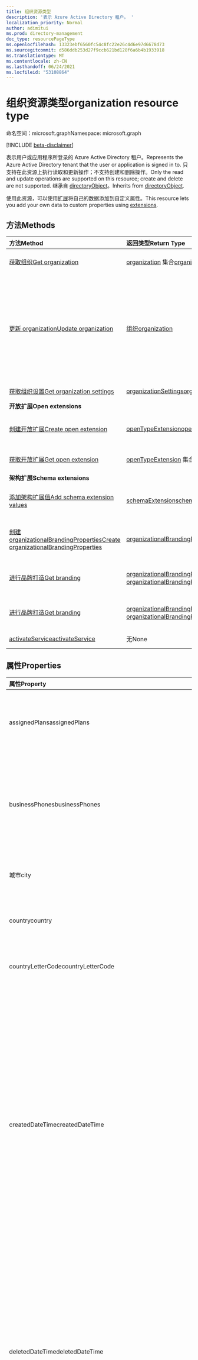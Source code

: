 ```yaml
---
title: 组织资源类型
description: '表示 Azure Active Directory 租户。 '
localization_priority: Normal
author: adimitui
ms.prod: directory-management
doc_type: resourcePageType
ms.openlocfilehash: 13323ebf6560fc54c8fc22e26c4d6e97d6678d73
ms.sourcegitcommit: d586ddb253d27f9ccb621bd128f6a6b4b1933918
ms.translationtype: MT
ms.contentlocale: zh-CN
ms.lasthandoff: 06/24/2021
ms.locfileid: "53108864"
---
```

# <a name="organization-resource-type"></a><span data-ttu-id="b1b38-103">组织资源类型</span><span class="sxs-lookup"><span data-stu-id="b1b38-103">organization resource type</span></span>

<span data-ttu-id="b1b38-104">命名空间：microsoft.graph</span><span class="sxs-lookup"><span data-stu-id="b1b38-104">Namespace: microsoft.graph</span></span>

[!INCLUDE [beta-disclaimer](../../includes/beta-disclaimer.md)]

<span data-ttu-id="b1b38-105">表示用户或应用程序所登录的 Azure Active Directory 租户。</span><span class="sxs-lookup"><span data-stu-id="b1b38-105">Represents the Azure Active Directory tenant that the user or application is signed in to.</span></span> <span data-ttu-id="b1b38-106">只支持在此资源上执行读取和更新操作；不支持创建和删除操作。</span><span class="sxs-lookup"><span data-stu-id="b1b38-106">Only the read and update operations are supported on this resource; create and delete are not supported.</span></span> <span data-ttu-id="b1b38-107">继承自 [directoryObject](directoryobject.md)。</span><span class="sxs-lookup"><span data-stu-id="b1b38-107">Inherits from [directoryObject](directoryobject.md).</span></span>

<span data-ttu-id="b1b38-108">使用此资源，可以使用[扩展](/graph/extensibility-overview)将自己的数据添加到自定义属性。</span><span class="sxs-lookup"><span data-stu-id="b1b38-108">This resource lets you add your own data to custom properties using [extensions](/graph/extensibility-overview).</span></span>

## <a name="methods"></a><span data-ttu-id="b1b38-109">方法</span><span class="sxs-lookup"><span data-stu-id="b1b38-109">Methods</span></span>

| <span data-ttu-id="b1b38-110">方法</span><span class="sxs-lookup"><span data-stu-id="b1b38-110">Method</span></span>       | <span data-ttu-id="b1b38-111">返回类型</span><span class="sxs-lookup"><span data-stu-id="b1b38-111">Return Type</span></span>  |<span data-ttu-id="b1b38-112">说明</span><span class="sxs-lookup"><span data-stu-id="b1b38-112">Description</span></span>|
|:---------------|:--------|:----------|
|[<span data-ttu-id="b1b38-113">获取组织</span><span class="sxs-lookup"><span data-stu-id="b1b38-113">Get organization</span></span>](../api/organization-get.md) | <span data-ttu-id="b1b38-114">[organization](organization.md) 集合</span><span class="sxs-lookup"><span data-stu-id="b1b38-114">[organization](organization.md) collection</span></span>|<span data-ttu-id="b1b38-115">读取 organization 对象的属性和关系。</span><span class="sxs-lookup"><span data-stu-id="b1b38-115">Read properties and relationships of organization object.</span></span>|
|[<span data-ttu-id="b1b38-116">更新 organization</span><span class="sxs-lookup"><span data-stu-id="b1b38-116">Update organization</span></span>](../api/organization-update.md) | [<span data-ttu-id="b1b38-117">组织</span><span class="sxs-lookup"><span data-stu-id="b1b38-117">organization</span></span>](organization.md)  |<span data-ttu-id="b1b38-118">更新 organization 对象。</span><span class="sxs-lookup"><span data-stu-id="b1b38-118">Update organization object.</span></span> <span data-ttu-id="b1b38-119">可更新的限定属性：**marketingNotificationMails**、**technicalNotificationMails**、**securityComplianceNotificationMails**、**securityComplianceNotificationPhones** 和 **privacyProfile**。</span><span class="sxs-lookup"><span data-stu-id="b1b38-119">The only properties that can be updated are: **marketingNotificationMails**, **technicalNotificationMails**, **securityComplianceNotificationMails**, **securityComplianceNotificationPhones** and **privacyProfile**.</span></span> |
| [<span data-ttu-id="b1b38-120">获取组织设置</span><span class="sxs-lookup"><span data-stu-id="b1b38-120">Get organization settings</span></span>](../api/organizationsettings-get.md) | [<span data-ttu-id="b1b38-121">organizationSettings</span><span class="sxs-lookup"><span data-stu-id="b1b38-121">organizationSettings</span></span>](organizationsettings.md) | <span data-ttu-id="b1b38-122">读取组织设置对象。</span><span class="sxs-lookup"><span data-stu-id="b1b38-122">Read the organization settings object.</span></span> |
|<span data-ttu-id="b1b38-123">**开放扩展**</span><span class="sxs-lookup"><span data-stu-id="b1b38-123">**Open extensions**</span></span>| | |
|[<span data-ttu-id="b1b38-124">创建开放扩展</span><span class="sxs-lookup"><span data-stu-id="b1b38-124">Create open extension</span></span>](../api/opentypeextension-post-opentypeextension.md) |[<span data-ttu-id="b1b38-125">openTypeExtension</span><span class="sxs-lookup"><span data-stu-id="b1b38-125">openTypeExtension</span></span>](opentypeextension.md)| <span data-ttu-id="b1b38-126">创建开放扩展，并将自定义属性添加到新资源或现有资源。</span><span class="sxs-lookup"><span data-stu-id="b1b38-126">Create an open extension and add custom properties to a new or existing resource.</span></span>|
|[<span data-ttu-id="b1b38-127">获取开放扩展</span><span class="sxs-lookup"><span data-stu-id="b1b38-127">Get open extension</span></span>](../api/opentypeextension-get.md) |<span data-ttu-id="b1b38-128">[openTypeExtension](opentypeextension.md) 集合</span><span class="sxs-lookup"><span data-stu-id="b1b38-128">[openTypeExtension](opentypeextension.md) collection</span></span>| <span data-ttu-id="b1b38-129">获取扩展名称标识的开放扩展。</span><span class="sxs-lookup"><span data-stu-id="b1b38-129">Get an open extension identified by the extension name.</span></span>|
|<span data-ttu-id="b1b38-130">**架构扩展**</span><span class="sxs-lookup"><span data-stu-id="b1b38-130">**Schema extensions**</span></span>| | |
|[<span data-ttu-id="b1b38-131">添加架构扩展值</span><span class="sxs-lookup"><span data-stu-id="b1b38-131">Add schema extension values</span></span>](../api/schemaextension-post-schemaextensions.md) | [<span data-ttu-id="b1b38-132">schemaExtension</span><span class="sxs-lookup"><span data-stu-id="b1b38-132">schemaExtension</span></span>](schemaextension.md) | <span data-ttu-id="b1b38-133">创建架构扩展定义，然后使用它向资源添加自定义键入数据。</span><span class="sxs-lookup"><span data-stu-id="b1b38-133">Create a schema extension definition and then use it to add custom typed data to a resource.</span></span>|
|[<span data-ttu-id="b1b38-134">创建 organizationalBrandingProperties</span><span class="sxs-lookup"><span data-stu-id="b1b38-134">Create organizationalBrandingProperties</span></span>](../api/organizationalbrandingproperties-create.md) | [<span data-ttu-id="b1b38-135">organizationalBrandingProperties</span><span class="sxs-lookup"><span data-stu-id="b1b38-135">organizationalBrandingProperties</span></span>](organizationalbrandingproperties.md) | <span data-ttu-id="b1b38-136">通过发布到品牌集合创建新的 organizationalBrandingProperties。</span><span class="sxs-lookup"><span data-stu-id="b1b38-136">Create a new organizationalBrandingProperties by posting to the branding collection.</span></span> |
|[<span data-ttu-id="b1b38-137">进行品牌打造</span><span class="sxs-lookup"><span data-stu-id="b1b38-137">Get branding</span></span>](../api/organizationalbrandingproperties-get.md) | <span data-ttu-id="b1b38-138">[organizationalBrandingProperties](organizationalbrandingproperties.md) 集合</span><span class="sxs-lookup"><span data-stu-id="b1b38-138">[organizationalBrandingProperties](organizationalbrandingproperties.md) collection</span></span> | <span data-ttu-id="b1b38-139">获取 organizationalBrandingProperties 对象集合。</span><span class="sxs-lookup"><span data-stu-id="b1b38-139">Get an organizationalBrandingProperties object collection.</span></span> |
|[<span data-ttu-id="b1b38-140">进行品牌打造</span><span class="sxs-lookup"><span data-stu-id="b1b38-140">Get branding</span></span>](../api/organizationalbrandingproperties-get.md) | <span data-ttu-id="b1b38-141">[organizationalBrandingProperties](organizationalbrandingproperties.md) 集合</span><span class="sxs-lookup"><span data-stu-id="b1b38-141">[organizationalBrandingProperties](organizationalbrandingproperties.md) collection</span></span> | <span data-ttu-id="b1b38-142">获取 organizationalBrandingProperties 对象的集合。</span><span class="sxs-lookup"><span data-stu-id="b1b38-142">Get a collection of organizationalBrandingProperties objects.</span></span> |
|[<span data-ttu-id="b1b38-143">activateService</span><span class="sxs-lookup"><span data-stu-id="b1b38-143">activateService</span></span>](../api/organization-activateservice.md) | <span data-ttu-id="b1b38-144">无</span><span class="sxs-lookup"><span data-stu-id="b1b38-144">None</span></span> |  <span data-ttu-id="b1b38-145">为组织激活服务。</span><span class="sxs-lookup"><span data-stu-id="b1b38-145">Activate a service for an organization.</span></span> |

## <a name="properties"></a><span data-ttu-id="b1b38-146">属性</span><span class="sxs-lookup"><span data-stu-id="b1b38-146">Properties</span></span>

| <span data-ttu-id="b1b38-147">属性</span><span class="sxs-lookup"><span data-stu-id="b1b38-147">Property</span></span> | <span data-ttu-id="b1b38-148">类型</span><span class="sxs-lookup"><span data-stu-id="b1b38-148">Type</span></span>   | <span data-ttu-id="b1b38-149">说明</span><span class="sxs-lookup"><span data-stu-id="b1b38-149">Description</span></span> |
|:-------- |:---- |:----------- |
| <span data-ttu-id="b1b38-150">assignedPlans</span><span class="sxs-lookup"><span data-stu-id="b1b38-150">assignedPlans</span></span> | <span data-ttu-id="b1b38-151">[assignedPlan](assignedplan.md) 集合</span><span class="sxs-lookup"><span data-stu-id="b1b38-151">[assignedPlan](assignedplan.md) collection</span></span> | <span data-ttu-id="b1b38-p103">与租户相关的服务计划的集合。不可为空。</span><span class="sxs-lookup"><span data-stu-id="b1b38-p103">The collection of service plans associated with the tenant. Not nullable.</span></span> |
| <span data-ttu-id="b1b38-154">businessPhones</span><span class="sxs-lookup"><span data-stu-id="b1b38-154">businessPhones</span></span> | <span data-ttu-id="b1b38-155">String collection</span><span class="sxs-lookup"><span data-stu-id="b1b38-155">String collection</span></span> | <span data-ttu-id="b1b38-p104">组织的电话号码。虽然这是字符串集合，但是只能为该属性设置一个号码。</span><span class="sxs-lookup"><span data-stu-id="b1b38-p104">Telephone number for the organization. Although this is a string collection, only one number can be set for this property.</span></span> |
| <span data-ttu-id="b1b38-158">城市</span><span class="sxs-lookup"><span data-stu-id="b1b38-158">city</span></span> | <span data-ttu-id="b1b38-159">String</span><span class="sxs-lookup"><span data-stu-id="b1b38-159">String</span></span> | <span data-ttu-id="b1b38-160">组织地址所在的城市名称。</span><span class="sxs-lookup"><span data-stu-id="b1b38-160">City name of the address for the organization.</span></span> |
| <span data-ttu-id="b1b38-161">country</span><span class="sxs-lookup"><span data-stu-id="b1b38-161">country</span></span> | <span data-ttu-id="b1b38-162">String</span><span class="sxs-lookup"><span data-stu-id="b1b38-162">String</span></span> | <span data-ttu-id="b1b38-163">组织地址所在的国家/地区名称。</span><span class="sxs-lookup"><span data-stu-id="b1b38-163">Country/region name of the address for the organization.</span></span> |
| <span data-ttu-id="b1b38-164">countryLetterCode</span><span class="sxs-lookup"><span data-stu-id="b1b38-164">countryLetterCode</span></span> | <span data-ttu-id="b1b38-165">String</span><span class="sxs-lookup"><span data-stu-id="b1b38-165">String</span></span> | <span data-ttu-id="b1b38-166">组织所在的国家/地区缩写。</span><span class="sxs-lookup"><span data-stu-id="b1b38-166">Country/region abbreviation for the organization.</span></span> |
| <span data-ttu-id="b1b38-167">createdDateTime</span><span class="sxs-lookup"><span data-stu-id="b1b38-167">createdDateTime</span></span> | <span data-ttu-id="b1b38-168">DateTimeOffset</span><span class="sxs-lookup"><span data-stu-id="b1b38-168">DateTimeOffset</span></span> | <span data-ttu-id="b1b38-169">组织的创建时间戳。</span><span class="sxs-lookup"><span data-stu-id="b1b38-169">Timestamp of when the organization was created.</span></span> <span data-ttu-id="b1b38-170">值无法修改，并在组织创建时自动填充。</span><span class="sxs-lookup"><span data-stu-id="b1b38-170">The value cannot be modified and is automatically populated when the organization is created.</span></span> <span data-ttu-id="b1b38-171">时间戳类型表示采用 ISO 8601 格式的日期和时间信息，始终采用 UTC 时区。</span><span class="sxs-lookup"><span data-stu-id="b1b38-171">The Timestamp type represents date and time information using ISO 8601 format and is always in UTC time.</span></span> <span data-ttu-id="b1b38-172">例如，2014 年 1 月 1 日午夜 UTC 为 `2014-01-01T00:00:00Z`。</span><span class="sxs-lookup"><span data-stu-id="b1b38-172">For example, midnight UTC on Jan 1, 2014 is `2014-01-01T00:00:00Z`.</span></span> <span data-ttu-id="b1b38-173">只读。</span><span class="sxs-lookup"><span data-stu-id="b1b38-173">Read-only.</span></span> |
| <span data-ttu-id="b1b38-174">deletedDateTime</span><span class="sxs-lookup"><span data-stu-id="b1b38-174">deletedDateTime</span></span> | <span data-ttu-id="b1b38-175">DateTimeOffset</span><span class="sxs-lookup"><span data-stu-id="b1b38-175">DateTimeOffset</span></span> | <span data-ttu-id="b1b38-176">表示采用 ISO 8601 格式创建 Azure AD 的日期和时间，始终采用 UTC 时间。</span><span class="sxs-lookup"><span data-stu-id="b1b38-176">Represents date and time of when the Azure AD tenant was deleted using ISO 8601 format and is always in UTC time.</span></span> <span data-ttu-id="b1b38-177">例如，2014 年 1 月 1 日午夜 UTC 为 `2014-01-01T00:00:00Z`。</span><span class="sxs-lookup"><span data-stu-id="b1b38-177">For example, midnight UTC on Jan 1, 2014 is `2014-01-01T00:00:00Z`.</span></span> <span data-ttu-id="b1b38-178">只读。</span><span class="sxs-lookup"><span data-stu-id="b1b38-178">Read-only.</span></span> |
| <span data-ttu-id="b1b38-179">directorySizeQuota</span><span class="sxs-lookup"><span data-stu-id="b1b38-179">directorySizeQuota</span></span> | [<span data-ttu-id="b1b38-180">directorySizeQuota</span><span class="sxs-lookup"><span data-stu-id="b1b38-180">directorySizeQuota</span></span>](directorySizeQuota.md) | <span data-ttu-id="b1b38-181">组织的目录大小配额信息。</span><span class="sxs-lookup"><span data-stu-id="b1b38-181">The directory size quota information of an organization.</span></span> |
| <span data-ttu-id="b1b38-182">displayName</span><span class="sxs-lookup"><span data-stu-id="b1b38-182">displayName</span></span> | <span data-ttu-id="b1b38-183">String</span><span class="sxs-lookup"><span data-stu-id="b1b38-183">String</span></span> | <span data-ttu-id="b1b38-184">租户的显示名称。</span><span class="sxs-lookup"><span data-stu-id="b1b38-184">The display name for the tenant.</span></span> |
| <span data-ttu-id="b1b38-185">id</span><span class="sxs-lookup"><span data-stu-id="b1b38-185">id</span></span> | <span data-ttu-id="b1b38-186">字符串</span><span class="sxs-lookup"><span data-stu-id="b1b38-186">String</span></span> | <span data-ttu-id="b1b38-187">租户 ID，表示组织（或租户）的唯一标识符。</span><span class="sxs-lookup"><span data-stu-id="b1b38-187">The tenant ID, a unique identifier representing the organization (or tenant).</span></span> <span data-ttu-id="b1b38-188">继承自 [directoryObject](directoryobject.md)。</span><span class="sxs-lookup"><span data-stu-id="b1b38-188">Inherited from [directoryObject](directoryobject.md).</span></span> <span data-ttu-id="b1b38-189">键。</span><span class="sxs-lookup"><span data-stu-id="b1b38-189">Key.</span></span> <span data-ttu-id="b1b38-190">不可为 null。</span><span class="sxs-lookup"><span data-stu-id="b1b38-190">Not nullable.</span></span> <span data-ttu-id="b1b38-191">只读。</span><span class="sxs-lookup"><span data-stu-id="b1b38-191">Read-only.</span></span> |
| <span data-ttu-id="b1b38-192">isMultipleDataLocationsForServicesEnabled</span><span class="sxs-lookup"><span data-stu-id="b1b38-192">isMultipleDataLocationsForServicesEnabled</span></span> | <span data-ttu-id="b1b38-193">布尔值</span><span class="sxs-lookup"><span data-stu-id="b1b38-193">Boolean</span></span> | <span data-ttu-id="b1b38-194">`true` 如果组织已启用多地理位置; `false` 如果组织未启用多地理位置; `null` (默认) 。</span><span class="sxs-lookup"><span data-stu-id="b1b38-194">`true` if organization is Multi-Geo enabled; `false` if organization is not Multi-Geo enabled; `null` (default).</span></span> <span data-ttu-id="b1b38-195">只读。</span><span class="sxs-lookup"><span data-stu-id="b1b38-195">Read-only.</span></span> <span data-ttu-id="b1b38-196">有关详细信息，请参阅 [OneDrive Online 多地理位置](/sharepoint/dev/solution-guidance/multigeo-introduction)。</span><span class="sxs-lookup"><span data-stu-id="b1b38-196">For more information, see [OneDrive Online Multi-Geo](/sharepoint/dev/solution-guidance/multigeo-introduction).</span></span> |
| <span data-ttu-id="b1b38-197">marketingNotificationEmails</span><span class="sxs-lookup"><span data-stu-id="b1b38-197">marketingNotificationEmails</span></span> | <span data-ttu-id="b1b38-198">String collection</span><span class="sxs-lookup"><span data-stu-id="b1b38-198">String collection</span></span> | <span data-ttu-id="b1b38-199">不可为空。</span><span class="sxs-lookup"><span data-stu-id="b1b38-199">Not nullable.</span></span> |
| <span data-ttu-id="b1b38-200">objectType</span><span class="sxs-lookup"><span data-stu-id="b1b38-200">objectType</span></span> | <span data-ttu-id="b1b38-201">String</span><span class="sxs-lookup"><span data-stu-id="b1b38-201">String</span></span> | <span data-ttu-id="b1b38-202">一个标识对象类型的字符串。</span><span class="sxs-lookup"><span data-stu-id="b1b38-202">A string that identifies the object type.</span></span> <span data-ttu-id="b1b38-203">对于租户，该值始终为 `Company` 。</span><span class="sxs-lookup"><span data-stu-id="b1b38-203">For tenants the value is always `Company`.</span></span>|
| <span data-ttu-id="b1b38-204">onPremisesLastSyncDateTime</span><span class="sxs-lookup"><span data-stu-id="b1b38-204">onPremisesLastSyncDateTime</span></span> | <span data-ttu-id="b1b38-205">DateTimeOffset</span><span class="sxs-lookup"><span data-stu-id="b1b38-205">DateTimeOffset</span></span> | <span data-ttu-id="b1b38-206">租户上次与本地目录同步的时间和日期。</span><span class="sxs-lookup"><span data-stu-id="b1b38-206">The time and date at which the tenant was last synced with the on-premises directory.</span></span> <span data-ttu-id="b1b38-207">时间戳类型表示采用 ISO 8601 格式的日期和时间信息，始终采用 UTC 时区。</span><span class="sxs-lookup"><span data-stu-id="b1b38-207">The Timestamp type represents date and time information using ISO 8601 format and is always in UTC time.</span></span> <span data-ttu-id="b1b38-208">例如，2014 年 1 月 1 日午夜 UTC 为 `2014-01-01T00:00:00Z`。</span><span class="sxs-lookup"><span data-stu-id="b1b38-208">For example, midnight UTC on Jan 1, 2014 is `2014-01-01T00:00:00Z`.</span></span>|
| <span data-ttu-id="b1b38-209">onPremisesSyncEnabled</span><span class="sxs-lookup"><span data-stu-id="b1b38-209">onPremisesSyncEnabled</span></span> | <span data-ttu-id="b1b38-210">Boolean</span><span class="sxs-lookup"><span data-stu-id="b1b38-210">Boolean</span></span> | <span data-ttu-id="b1b38-211">`true` 如果此对象从本地目录同步; `false` 如果此对象最初从本地目录同步，但不再同步;可为空。</span><span class="sxs-lookup"><span data-stu-id="b1b38-211">`true` if this object is synced from an on-premises directory; `false` if this object was originally synced from an on-premises directory but is no longer synced; Nullable.</span></span> <span data-ttu-id="b1b38-212">`null` 如果此对象从未从本地目录（默认）进行同步。</span><span class="sxs-lookup"><span data-stu-id="b1b38-212">`null` if this object has never been synced from an on-premises directory (default).</span></span> |
| <span data-ttu-id="b1b38-213">postalCode</span><span class="sxs-lookup"><span data-stu-id="b1b38-213">postalCode</span></span> | <span data-ttu-id="b1b38-214">String</span><span class="sxs-lookup"><span data-stu-id="b1b38-214">String</span></span> | <span data-ttu-id="b1b38-215">组织地址的邮政编码。</span><span class="sxs-lookup"><span data-stu-id="b1b38-215">Postal code of the address for the organization.</span></span> |
| <span data-ttu-id="b1b38-216">preferredLanguage</span><span class="sxs-lookup"><span data-stu-id="b1b38-216">preferredLanguage</span></span> | <span data-ttu-id="b1b38-217">String</span><span class="sxs-lookup"><span data-stu-id="b1b38-217">String</span></span> | <span data-ttu-id="b1b38-218">组织的首选语言。</span><span class="sxs-lookup"><span data-stu-id="b1b38-218">The preferred language for the organization.</span></span> <span data-ttu-id="b1b38-219">应遵循 ISO 639-1 代码;例如， `en`。</span><span class="sxs-lookup"><span data-stu-id="b1b38-219">Should follow ISO 639-1 Code; for example `en`.</span></span> |
| <span data-ttu-id="b1b38-220">privacyProfile</span><span class="sxs-lookup"><span data-stu-id="b1b38-220">privacyProfile</span></span> | [<span data-ttu-id="b1b38-221">privacyProfile</span><span class="sxs-lookup"><span data-stu-id="b1b38-221">privacyProfile</span></span>](privacyprofile.md) | <span data-ttu-id="b1b38-222">组织的隐私配置文件。</span><span class="sxs-lookup"><span data-stu-id="b1b38-222">The privacy profile of an organization.</span></span> |
| <span data-ttu-id="b1b38-223">provisionedPlans</span><span class="sxs-lookup"><span data-stu-id="b1b38-223">provisionedPlans</span></span> | <span data-ttu-id="b1b38-224">[provisionedPlan](provisionedplan.md) 集合</span><span class="sxs-lookup"><span data-stu-id="b1b38-224">[provisionedPlan](provisionedplan.md) collection</span></span> | <span data-ttu-id="b1b38-225">不可为 null。</span><span class="sxs-lookup"><span data-stu-id="b1b38-225">Not nullable.</span></span> |
| <span data-ttu-id="b1b38-226">securityComplianceNotificationMails</span><span class="sxs-lookup"><span data-stu-id="b1b38-226">securityComplianceNotificationMails</span></span> | <span data-ttu-id="b1b38-227">String collection</span><span class="sxs-lookup"><span data-stu-id="b1b38-227">String collection</span></span> ||
| <span data-ttu-id="b1b38-228">securityComplianceNotificationPhones</span><span class="sxs-lookup"><span data-stu-id="b1b38-228">securityComplianceNotificationPhones</span></span> | <span data-ttu-id="b1b38-229">String collection</span><span class="sxs-lookup"><span data-stu-id="b1b38-229">String collection</span></span> ||
| <span data-ttu-id="b1b38-230">state</span><span class="sxs-lookup"><span data-stu-id="b1b38-230">state</span></span> | <span data-ttu-id="b1b38-231">String</span><span class="sxs-lookup"><span data-stu-id="b1b38-231">String</span></span> | <span data-ttu-id="b1b38-232">组织地址所在的省/自治区/直辖市名称。</span><span class="sxs-lookup"><span data-stu-id="b1b38-232">State name of the address for the organization.</span></span> |
| <span data-ttu-id="b1b38-233">street</span><span class="sxs-lookup"><span data-stu-id="b1b38-233">street</span></span> | <span data-ttu-id="b1b38-234">String</span><span class="sxs-lookup"><span data-stu-id="b1b38-234">String</span></span> | <span data-ttu-id="b1b38-235">组织地址所在的街道名称。</span><span class="sxs-lookup"><span data-stu-id="b1b38-235">Street name of the address for organization.</span></span> |
| <span data-ttu-id="b1b38-236">technicalNotificationMails</span><span class="sxs-lookup"><span data-stu-id="b1b38-236">technicalNotificationMails</span></span> |<span data-ttu-id="b1b38-237">String collection</span><span class="sxs-lookup"><span data-stu-id="b1b38-237">String collection</span></span> | <span data-ttu-id="b1b38-238">不可为空。</span><span class="sxs-lookup"><span data-stu-id="b1b38-238">Not nullable.</span></span> |
| <span data-ttu-id="b1b38-239">verifiedDomains</span><span class="sxs-lookup"><span data-stu-id="b1b38-239">verifiedDomains</span></span> | <span data-ttu-id="b1b38-240">[verifiedDomain](verifieddomain.md) 集合</span><span class="sxs-lookup"><span data-stu-id="b1b38-240">[verifiedDomain](verifieddomain.md) collection</span></span>|<span data-ttu-id="b1b38-p113">与该租户相关联的域集合。不可为 null。</span><span class="sxs-lookup"><span data-stu-id="b1b38-p113">The collection of domains associated with this tenant. Not nullable.</span></span> |

## <a name="relationships"></a><span data-ttu-id="b1b38-243">关系</span><span class="sxs-lookup"><span data-stu-id="b1b38-243">Relationships</span></span>

| <span data-ttu-id="b1b38-244">关系</span><span class="sxs-lookup"><span data-stu-id="b1b38-244">Relationship</span></span>  | <span data-ttu-id="b1b38-245">类型</span><span class="sxs-lookup"><span data-stu-id="b1b38-245">Type</span></span>  |<span data-ttu-id="b1b38-246">说明</span><span class="sxs-lookup"><span data-stu-id="b1b38-246">Description</span></span>|
|:---------------|:--------|:----------|
|<span data-ttu-id="b1b38-247">certificateBasedAuthConfiguration</span><span class="sxs-lookup"><span data-stu-id="b1b38-247">certificateBasedAuthConfiguration</span></span>|<span data-ttu-id="b1b38-248">[certificateBasedAuthConfiguration](certificatebasedauthconfiguration.md) 集合</span><span class="sxs-lookup"><span data-stu-id="b1b38-248">[certificateBasedAuthConfiguration](certificatebasedauthconfiguration.md) collection</span></span>| <span data-ttu-id="b1b38-249">用于管理基于证书的身份验证配置的导航属性。</span><span class="sxs-lookup"><span data-stu-id="b1b38-249">Navigation property to manage  certificate-based authentication configuration.</span></span> <span data-ttu-id="b1b38-250">只能在集合中创建 certificateBasedAuthConfiguration 的单个实例。</span><span class="sxs-lookup"><span data-stu-id="b1b38-250">Only a single instance of certificateBasedAuthConfiguration can be created in the collection.</span></span>  |
|<span data-ttu-id="b1b38-251">extensions</span><span class="sxs-lookup"><span data-stu-id="b1b38-251">extensions</span></span>|<span data-ttu-id="b1b38-252">[扩展](extension.md)集合</span><span class="sxs-lookup"><span data-stu-id="b1b38-252">[extension](extension.md) collection</span></span>|<span data-ttu-id="b1b38-253">为组织资源定义的开放扩展集合。</span><span class="sxs-lookup"><span data-stu-id="b1b38-253">The collection of open extensions defined for the organization resource.</span></span> <span data-ttu-id="b1b38-254">可为 NULL。</span><span class="sxs-lookup"><span data-stu-id="b1b38-254">Nullable.</span></span>| 
|<span data-ttu-id="b1b38-255">organizationalbranding</span><span class="sxs-lookup"><span data-stu-id="b1b38-255">organizationalBranding</span></span>|<span data-ttu-id="b1b38-256">[organizationalBrandingProperties](organizationalbrandingproperties.md) 集合</span><span class="sxs-lookup"><span data-stu-id="b1b38-256">[organizationalBrandingProperties](organizationalbrandingproperties.md) collection</span></span>| <span data-ttu-id="b1b38-p116">为组织打造品牌。可以为 null。</span><span class="sxs-lookup"><span data-stu-id="b1b38-p116">Branding for the organization. Nullable.</span></span>|
|<span data-ttu-id="b1b38-259">设置</span><span class="sxs-lookup"><span data-stu-id="b1b38-259">settings</span></span>|[<span data-ttu-id="b1b38-260">organizationSettings</span><span class="sxs-lookup"><span data-stu-id="b1b38-260">organizationSettings</span></span>](organizationsettings.md) | <span data-ttu-id="b1b38-261">检索 organizationSettings 对象的属性和关系。</span><span class="sxs-lookup"><span data-stu-id="b1b38-261">Retrieve the properties and relationships of organizationSettings object.</span></span> <span data-ttu-id="b1b38-262">可为 Null。</span><span class="sxs-lookup"><span data-stu-id="b1b38-262">Nullable.</span></span>|

## <a name="json-representation"></a><span data-ttu-id="b1b38-263">JSON 表示形式</span><span class="sxs-lookup"><span data-stu-id="b1b38-263">JSON representation</span></span>

<span data-ttu-id="b1b38-264">下面是资源的 JSON 表示形式。</span><span class="sxs-lookup"><span data-stu-id="b1b38-264">Here is a JSON representation of the resource</span></span>

<!-- {
  "blockType": "resource",
  "optionalProperties": [
    "extensions"
  ],
  "keyProperty": "id",
  "@odata.type": "microsoft.graph.organization"
}-->

```json
{
  "assignedPlans": [{"@odata.type": "microsoft.graph.assignedPlan"}],
  "businessPhones": ["string"],
  "city": "string",
  "country": "string",
  "countryLetterCode": "string",
  "createdDateTime": "String (timestamp)",
  "deletedDateTime": "String (timestamp)",
  "directorySizeQuota": {"@odata.type": "microsoft.graph.directorySizeQuota"},
  "displayName": "string",
  "id": "string (identifier)",
  "isMultipleDataLocationsForServicesEnabled": "boolean",
  "marketingNotificationEmails": ["string"],
  "objectType": "string",
  "onPremisesLastSyncDateTime": "String (timestamp)",
  "onPremisesSyncEnabled": true,
  "postalCode": "string",
  "preferredLanguage": "string",
  "privacyProfile": {"@odata.type": "microsoft.graph.privacyProfile"},
  "provisionedPlans": [{"@odata.type": "microsoft.graph.provisionedPlan"}],
  "securityComplianceNotificationMails": ["string"],
  "securityComplianceNotificationPhones": ["string"],
  "state": "string",
  "street": "string",
  "technicalNotificationMails": ["string"],
  "verifiedDomains": [{"@odata.type": "microsoft.graph.verifiedDomain"}],
  "companyLastDirSyncTime": "2019-02-07T20:33:52.942Z",
  "dirSyncEnabled": true
}
```

## <a name="see-also"></a><span data-ttu-id="b1b38-265">另请参阅</span><span class="sxs-lookup"><span data-stu-id="b1b38-265">See also</span></span>

- [<span data-ttu-id="b1b38-266">使用扩展向资源添加自定义数据</span><span class="sxs-lookup"><span data-stu-id="b1b38-266">Add custom data to resources using extensions</span></span>](/graph/extensibility-overview)
- [<span data-ttu-id="b1b38-267">使用开放扩展向用户添加自定义数据</span><span class="sxs-lookup"><span data-stu-id="b1b38-267">Add custom data to users using open extensions</span></span>](/graph/extensibility-open-users)
- [<span data-ttu-id="b1b38-268">使用架构扩展向组添加自定义数据</span><span class="sxs-lookup"><span data-stu-id="b1b38-268">Add custom data to groups using schema extensions</span></span>](/graph/extensibility-schema-groups)

<!-- uuid: 8fcb5dbc-d5aa-4681-8e31-b001d5168d79
2015-10-25 14:57:30 UTC -->
<!--
{
  "type": "#page.annotation",
  "description": "organization resource",
  "keywords": "",
  "section": "documentation",
  "tocPath": "",
  "suppressions": []
}
-->
